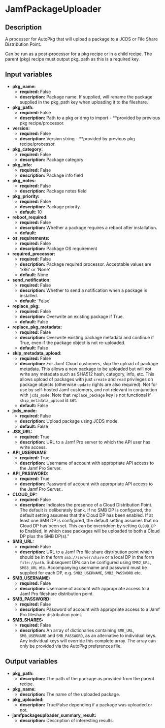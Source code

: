 # JamfPackageUploader

## Description

A processor for AutoPkg that will upload a package to a JCDS or File Share Distribution Point.

Can be run as a post-processor for a pkg recipe or in a child recipe. The parent (pkg) recipe must output pkg_path as this is a required key.

## Input variables

- **pkg_name:**
  - **required:** False
  - **description:** Package name. If supplied, will rename the package supplied in the pkg_path key when uploading it to the fileshare.
- **pkg_path:**
  - **required:** False
  - **description:** Path to a pkg or dmg to import - \*\*provided by previous pkg recipe/processor.
- **version:**
  - **required:** False
  - **description:** Version string - \*\*provided by previous pkg recipe/processor.
- **pkg_category:**
  - **required:** False
  - **description:** Package category
- **pkg_info:**
  - **required:** False
  - **description:** Package info field
- **pkg_notes:**
  - **required:** False
  - **description:** Package notes field
- **pkg_priority:**
  - **required:** False
  - **description:** Package priority.
  - **default:** 10
- **reboot_required:**
  - **required:** False
  - **description:** Whether a package requires a reboot after installation.
  - **default:**
- **os_requirements:**
  - **required:** False
  - **description:** Package OS requirement
- **required_processor:**
  - **required:** False
  - **description:** Package required processor. Acceptable values are 'x86' or 'None'
  - **default:** None
- **send_notification:**
  - **required:** False
  - **description:** Whether to send a notification when a package is installed.
  - **default:** 'False'
- **replace_pkg:**
  - **required:** False
  - **description:** Overwrite an existing package if True.
  - **default:** False
- **replace_pkg_metadata:**
  - **required:** False
  - **description:** Overwrite existing package metadata and continue if True, even if the package object is not re-uploaded.
  - **default:** False
- **skip_metadata_upload:**
  - **required:** False
  - **description:** For Jamf Cloud customers, skip the upload of package metadata. This allows a new package to be uploaded but will not write any metadata such as SHA512 hash, category, info, etc. This allows upload of packages with just `create` and `read` privileges on package objects (otherwise `update` rights are also required). Not for use by self-hosted Jamf customers, and not relevant in conjunction with `jcds_mode`. Note that `replace_package` key is not functional if `skip_metadata_upload` is set.
  - **default:** False
- **jcds_mode:**
  - **required:** False
  - **description:** Upload package using JCDS mode.
  - **default:** False
- **JSS_URL:**
  - **required:** True
  - **description:** URL to a Jamf Pro server to which the API user has write access.
- **API_USERNAME:**
  - **required:** True
  - **description:** Username of account with appropriate API access to the Jamf Pro Server.
- **API_PASSWORD:**
  - **required:** True
  - **description:** Password of account with appropriate API access to the Jamf Pro Server..
- **CLOUD_DP:**
  - **required:** False
  - **description:** Indicates the presence of a Cloud Distribution Point. The default is deliberately blank. If no SMB DP is configured, the default setting assumes that the Cloud DP has been enabled. If at least one SMB DP is configured, the default setting assumes that no Cloud DP has been set. This can be overridden by setting `CLOUD_DP` to Enabled, in which case packages will be uploaded to both a Cloud DP plus the SMB DP(s)."
- **SMB_URL:**
  - **required:** False
  - **description:** URL to a Jamf Pro file share distribution point which should be in the form `smb://server/share` or a local DP in the form `file://path`. Subsequent DPs can be configured using `SMB2_URL`, `SMB3_URL` etc. Accompanying username and password must be supplied for each DP, e.g. `SMB2_USERNAME`, `SMB2_PASSWORD` etc.
- **SMB_USERNAME:**
  - **required:** False
  - **description:** Username of account with appropriate access to a Jamf Pro fileshare distribution point.
- **SMB_PASSWORD:**
  - **required:** False
  - **description:** Password of account with appropriate access to a Jamf Pro fileshare distribution point.
- **SMB_SHARES:**
  - **required:** False
  - **description:** An array of dictionaries containing `SMB_URL`, `SMB_USERNAME` and `SMB_PASSWORD`, as an alternative to individual keys. Any individual keys will override this complete array. The array can only be provided via the AutoPkg preferences file.

## Output variables

- **pkg_path:**
  - **description:** The path of the package as provided from the parent recipe.
- **pkg_name:**
  - **description:** The name of the uploaded package.
- **pkg_uploaded:**
  - **description:** True/False depending if a package was uploaded or not.
- **jamfpackageuploader_summary_result:**
  - **description:** Description of interesting results.
